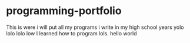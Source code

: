 # programming-portfolio
This is were i will put all my programs i write in my high school years
yolo lolo lolo low I learned how to program lols.
hello world